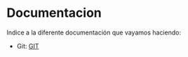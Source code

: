 # Documentacion

Indice a la diferente documentación que vayamos haciendo:
- Git: [GIT](./Git.pdf) 
